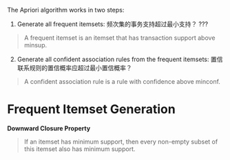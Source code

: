 The Apriori algorithm works in two steps:
1. Generate all frequent itemsets:
频次集的事务支持超过最小支持？
???
>A frequent itemset is an itemset that has transaction support above minsup.

2. Generate all confident association rules from the frequent itemsets:
置信联系规则的置信概率应超过最小置信概率？
>A confident association rule is a rule with confidence above minconf.


# Frequent Itemset Generation
**Downward Closure Property**
>If an itemset has minimum support, then
every non-empty subset of this itemset also has minimum support.
